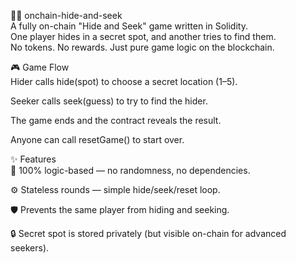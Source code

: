 🕵️‍♀️ onchain-hide-and-seek           
A fully on-chain "Hide and Seek" game written in Solidity.          
One player hides in a secret spot, and another tries to find them.      
No tokens. No rewards. Just pure game logic on the blockchain.          
          
🎮 Game Flow        
Hider calls hide(spot) to choose a secret location (1–5).      
           
Seeker calls seek(guess) to try to find the hider.   
       
The game ends and the contract reveals the result.       
       
Anyone can call resetGame() to start over.    
          
✨ Features   
🧠 100% logic-based — no randomness, no dependencies.    
      
⚙️ Stateless rounds — simple hide/seek/reset loop.    
     
🛡️ Prevents the same player from hiding and seeking.    
        
🔒 Secret spot is stored privately (but visible on-chain for advanced seekers).   
 
